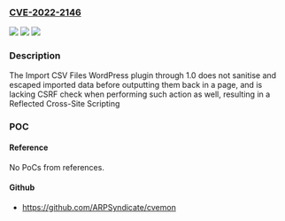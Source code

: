 ### [CVE-2022-2146](https://cve.mitre.org/cgi-bin/cvename.cgi?name=CVE-2022-2146)
![](https://img.shields.io/static/v1?label=Product&message=Import%20CSV%20Files&color=blue)
![](https://img.shields.io/static/v1?label=Version&message=n%2Fa&color=blue)
![](https://img.shields.io/static/v1?label=Vulnerability&message=CWE-352%20Cross-Site%20Request%20Forgery%20(CSRF)&color=brighgreen)

### Description

The Import CSV Files WordPress plugin through 1.0 does not sanitise and escaped imported data before outputting them back in a page, and is lacking CSRF check when performing such action as well, resulting in a Reflected Cross-Site Scripting

### POC

#### Reference
No PoCs from references.

#### Github
- https://github.com/ARPSyndicate/cvemon

